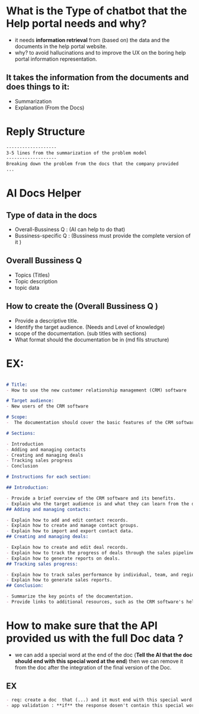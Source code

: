 # What is the Type of chatbot that the Help portal needs and why?
- it needs **information retrieval** from (based on) the data and the documents in the help portal website.
- why? to avoid hallucinations and to improve the UX on the boring help portal information representation.
## It takes the information from the documents and does things to it:
- Summarization  
- Explanation (From the Docs)


# Reply Structure

```txt
-------------------
3-5 lines from the summarization of the problem model
-------------------
Breaking down the problem from the docs that the company provided 
...

```

# AI Docs Helper
## Type of data in the docs
- Overall-Bussiness Q : (AI can help to do that) 
- Bussiness-specific Q : (Bussiness must provide the complete version of it )

## Overall Bussiness Q
- Topics (Titles)
- Topic description 
- topic data


## How to create the (Overall Bussiness Q )
- Provide a descriptive title.
- Identify the target audience. (Needs and Level of knowledge)
- scope of the documentation. (sub titles with sections)
- What format should the documentation be in (md fils structure)
# EX:

```md

# Title:
- How to use the new customer relationship management (CRM) software

# Target audience: 
- New users of the CRM software

# Scope:
-  The documentation should cover the basic features of the CRM software, such as how to add and manage contacts, create and manage deals, and track sales progress.

# Sections:

- Introduction
- Adding and managing contacts
- Creating and managing deals
- Tracking sales progress
- Conclusion

# Instructions for each section:

## Introduction:

- Provide a brief overview of the CRM software and its benefits.
- Explain who the target audience is and what they can learn from the documentation.
## Adding and managing contacts:

- Explain how to add and edit contact records.
- Explain how to create and manage contact groups.
- Explain how to import and export contact data.
## Creating and managing deals:

- Explain how to create and edit deal records.
- Explain how to track the progress of deals through the sales pipeline.
- Explain how to generate reports on deals.
## Tracking sales progress:

- Explain how to track sales performance by individual, team, and region.
- Explain how to generate sales reports.
## Conclusion:

- Summarize the key points of the documentation.
- Provide links to additional resources, such as the CRM software's help center and support forum.


```
# How to make sure that the API provided us with the full Doc data ?
-  we can add a special word at the end of the doc (**Tell the AI that the doc should end with this special word at the end**) then we can remove it from the doc after the integration of the final version of the Doc.

## EX
```md
- req: create a doc  that (...) and it must end with this special word at the end of the doc (:$%end0fTHeD0c%$:) 
- app validation : **if** the response dosen't contain this special word (...) response with (Continue) **else** respond with DONE_DOC_IS_FINISH

```


